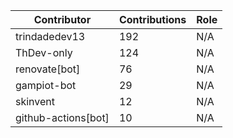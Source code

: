 | Contributor | Contributions | Role |
| ------------ | -------------- | ---- |
| trindadedev13 | 192 | N/A |
| ThDev-only | 124 | N/A |
| renovate[bot] | 76 | N/A |
| gampiot-bot | 29 | N/A |
| skinvent | 12 | N/A |
| github-actions[bot] | 10 | N/A |
